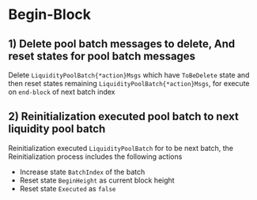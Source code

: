 <!--
order: 5
-->

# Begin-Block

## 1) Delete pool batch messages to delete, And reset states for pool batch messages

Delete `LiquidityPoolBatch{*action}Msgs` which have `ToBeDelete` state and then reset states remaining `LiquidityPoolBatch{*action}Msgs`, for execute on `end-block` of next batch index

## 2) Reinitialization executed pool batch to next liquidity pool batch

Reinitialization executed `LiquidityPoolBatch` for to be next batch, the Reinitialization process includes the following actions

- Increase state `BatchIndex` of the batch
- Reset state `BeginHeight` as current block height
- Reset state `Executed` as `false`
